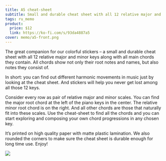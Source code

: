 ```yaml
---
title: A5 cheat-sheet
subtitle: Small and durable cheat sheet with all 12 relative major and minor keys along with all main chords they contain
tags: ru_memo
product:
  price: $12
  link: https://ko-fi.com/s/93da4887a5
cover: memo/a5-front.png
---
```




The great companion for our colorful stickers – a small and durable cheat sheet with all 12 relative major and minor keys along with all main chords they contain. All chords show not only their root notes and names, but also notes they consist of.

In short: you can find out different harmonic movements in music just by looking at the cheat sheet. And stickers will help you never get lost among all those 12 keys.

Consider every row as pair of relative major and minor scales. You can find the major root chord at the left of the piano keys in the center. The relative minor root chord is on the right. And all other chords are those that naturally fit into these scales. Use the cheat-sheet to find all the chords and you can start exploring and composing your own chord progressions in any chosen key.

It’s printed on high quality paper with matte plastic lamination. We also rounded the corners to make sure the cheat sheet is durable enough for long time use. Enjoy!

<img src="/media/memo/a5-2.jpg">